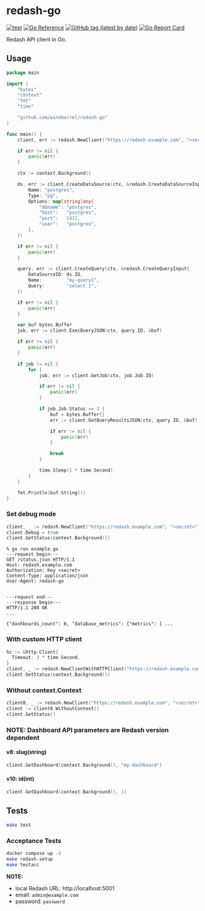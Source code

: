 # redash-go

[![test](https://github.com/winebarrel/redash-go/actions/workflows/test.yml/badge.svg)](https://github.com/winebarrel/redash-go/actions/workflows/test.yml)
[![Go Reference](https://pkg.go.dev/badge/github.com/winebarrel/redash-go.svg)](https://pkg.go.dev/github.com/winebarrel/redash-go)
[![GitHub tag (latest by date)](https://img.shields.io/github/v/tag/winebarrel/redash-go)](https://github.com/winebarrel/redash-go/tags)
[![Go Report Card](https://goreportcard.com/badge/github.com/winebarrel/redash-go)](https://goreportcard.com/report/github.com/winebarrel/redash-go)

Redash API client in Go.

## Usage

```go
package main

import (
	"bytes"
	"context"
	"fmt"
	"time"

	"github.com/winebarrel/redash-go"
)

func main() {
	client, err := redash.NewClient("https://redash.example.com", "<secret>")

	if err != nil {
		panic(err)
	}

	ctx := context.Background()

	ds, err := client.CreateDataSource(ctx, &redash.CreateDataSourceInput{
		Name: "postgres",
		Type: "pg",
		Options: map[string]any{
			"dbname": "postgres",
			"host":   "postgres",
			"port":   5432,
			"user":   "postgres",
		},
	})

	if err != nil {
		panic(err)
	}

	query, err := client.CreateQuery(ctx, &redash.CreateQueryInput{
		DataSourceID: ds.ID,
		Name:         "my-query1",
		Query:        "select 1",
	})

	if err != nil {
		panic(err)
	}

	var buf bytes.Buffer
	job, err := client.ExecQueryJSON(ctx, query.ID, &buf)

	if err != nil {
		panic(err)
	}

	if job != nil {
		for {
			job, err := client.GetJob(ctx, job.Job.ID)

			if err != nil {
				panic(err)
			}

			if job.Job.Status >= 3 {
				buf = bytes.Buffer{}
				err := client.GetQueryResultsJSON(ctx, query.ID, &buf)

				if err != nil {
					panic(err)
				}

				break
			}

			time.Sleep(1 * time.Second)
		}
	}

	fmt.Println(buf.String())
}
```

### Set debug mode

```go
client, _ := redash.NewClient("https://redash.example.com", "<secret>")
client.Debug = true
client.GetStatus(context.Background())
```

```
% go run example.go
---request begin---
GET /status.json HTTP/1.1
Host: redash.example.com
Authorization: Key <secret>
Content-Type: application/json
User-Agent: redash-go


---request end---
---response begin---
HTTP/1.1 200 OK
...

{"dashboards_count": 0, "database_metrics": {"metrics": [ ...
```

### With custom HTTP client

```go
hc := &http.Client{
  Timeout: 3 * time.Second,
}
client, _ := redash.NewClientWithHTTPClient("https://redash.example.com", "<secret>", hc)
client.GetStatus(context.Background())
```

### Without context.Context

```go
client0, _ := redash.NewClient("https://redash.example.com", "<secret>")
client := client0.WithoutContext()
client.GetStatus()
```

### **NOTE: Dashboard API parameters are Redash version dependent**

#### v8: slug(string)

```go
client.GetDashboard(context.Background(), "my-dashboard")
```

#### v10: id(int)

```go
client.GetDashboard(context.Background(), 1)
```

## Tests

```sh
make test
```

### Acceptance Tests

```sh
docker compose up -d
make redash-setup
make testacc
```

**NOTE:**
* local Redash URL: http://localhost:5001
* email: `admin@example.com`
* password: `password`
